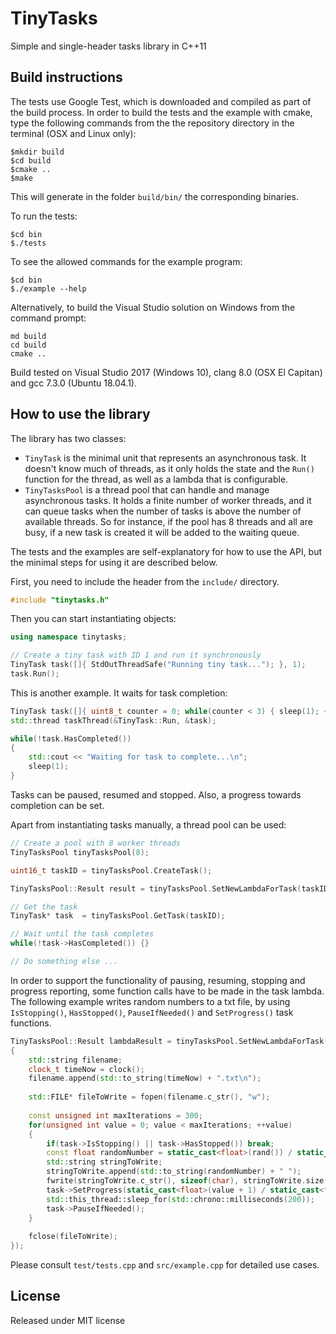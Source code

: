 # TinyTasks 

Simple and single-header tasks library in C++11

## Build instructions

The tests use Google Test, which is downloaded and compiled as part of the build process. In order to build the tests and the example with cmake, type the following commands from the the repository directory in the terminal (OSX and Linux only):

```shell
$mkdir build
$cd build
$cmake ..
$make
```

This will generate in the folder `build/bin/` the corresponding binaries. 

To run the tests:

```shell
$cd bin
$./tests
```

To see the allowed commands for the example program:

```shell
$cd bin
$./example --help
```

Alternatively, to build the Visual Studio solution on Windows from the command prompt:

```shell
md build
cd build
cmake ..
```

Build tested on Visual Studio 2017 (Windows 10), clang 8.0 (OSX El Capitan) and gcc 7.3.0 (Ubuntu 18.04.1).


## How to use the library

The library has two classes:

* `TinyTask` is the minimal unit that represents an asynchronous task. It doesn't know much of threads, as it only holds the state and the `Run()` function for the thread, as well as a lambda that is configurable.
* `TinyTasksPool` is a thread pool that can handle and manage asynchronous tasks. It holds a finite number of worker threads, and it can queue tasks when the number of tasks is above the number of available threads. So for instance, if the pool has 8 threads and all are busy, if a new task is created it will be added to the waiting queue.

The tests and the examples are self-explanatory for how to use the API, but the minimal steps for using it are described below.

First, you need to include the header from the `include/` directory.

```C++
#include "tinytasks.h"
```

Then you can start instantiating objects:

```C++
using namespace tinytasks;

// Create a tiny task with ID 1 and run it synchronously
TinyTask task([]{ StdOutThreadSafe("Running tiny task..."); }, 1);
task.Run();
```

This is another example. It waits for task completion:

```C++
TinyTask task([]{ uint8_t counter = 0; while(counter < 3) { sleep(1); ++counter; } }, UINT16_MAX);
std::thread taskThread(&TinyTask::Run, &task);

while(!task.HasCompleted())
{
    std::cout << "Waiting for task to complete...\n";
    sleep(1);
}
```

Tasks can be paused, resumed and stopped. Also, a progress towards completion can be set.

Apart from instantiating tasks manually, a thread pool can be used:

```C++
// Create a pool with 8 worker threads
TinyTasksPool tinyTasksPool(8);

uint16_t taskID = tinyTasksPool.CreateTask();

TinyTasksPool::Result result = tinyTasksPool.SetNewLambdaForTask(taskID, []{ std::cout << "Running task from pool..\n"; });

// Get the task
TinyTask* task  = tinyTasksPool.GetTask(taskID);

// Wait until the task completes
while(!task->HasCompleted()) {}

// Do something else ...
```

In order to support the functionality of pausing, resuming, stopping and progress reporting, some function calls have to be made in the task lambda. The following example writes random numbers to a txt file, by using `IsStopping()`, `HasStopped()`, `PauseIfNeeded()` and `SetProgress()` task functions.

```C++
TinyTasksPool::Result lambdaResult = tinyTasksPool.SetNewLambdaForTask(taskID, [task]
{
    std::string filename;
    clock_t timeNow = clock();
    filename.append(std::to_string(timeNow) + ".txt\n");
                    
    std::FILE* fileToWrite = fopen(filename.c_str(), "w");
    
    const unsigned int maxIterations = 300;
    for(unsigned int value = 0; value < maxIterations; ++value)
    {
        if(task->IsStopping() || task->HasStopped()) break;
        const float randomNumber = static_cast<float>(rand()) / static_cast<float>(RAND_MAX);
        std::string stringToWrite;
        stringToWrite.append(std::to_string(randomNumber) + " ");
        fwrite(stringToWrite.c_str(), sizeof(char), stringToWrite.size(), fileToWrite);
        task->SetProgress(static_cast<float>(value + 1) / static_cast<float>(maxIterations) * 100.0f);
        std::this_thread::sleep_for(std::chrono::milliseconds(200));
        task->PauseIfNeeded();
    }
    
    fclose(fileToWrite);
});
```

Please consult `test/tests.cpp` and `src/example.cpp` for detailed use cases.

## License

Released under MIT license

